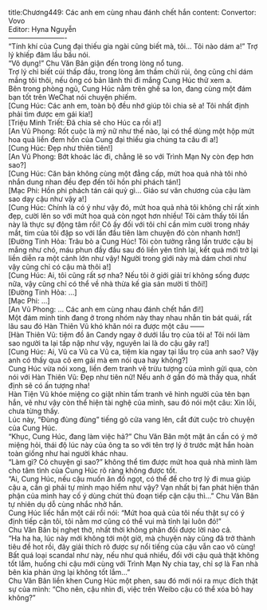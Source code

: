 title:Chương449: Các anh em cùng nhau đánh chết hắn
content:
Convertor: Vovo<br>Editor: Hyna Nguyễn<br>————————-<br>“Tính khí của Cung đại thiếu gia ngài cũng biết mà, tôi… Tôi nào dám a!” Trợ lý khiếp đảm lầu bầu nói.<br>“Vô dụng!” Chu Văn Bân giận đến trong lòng nổ tung.<br>Trợ lý chỉ biết cúi thấp đầu, trong lòng âm thầm chửi rủi, ông cũng chỉ dám mắng tôi thôi, nếu ông có bản lãnh thì đi mắng Cung Húc thử xem a.<br>Bên trong phòng ngủ, Cung Húc nằm trên ghế sa lon, đang cùng một đám bạn tốt trên WeChat nói chuyện phiếm.<br>[Cung Húc: Các anh em, toàn bộ đều nhớ giúp tôi chia sẽ a! Tôi nhất định phải tìm được em gái kia!]<br>[Triệu Minh Triết: Đã chia sẽ cho Húc ca rồi a!]<br>[An Vũ Phong: Rốt cuộc là mỹ nữ như thế nào, lại có thể dùng một hộp mứt hoa quả liền đem hồn của Cung đại thiếu gia chúng ta câu đi a!]<br>[Cung Húc: Đẹp như thiên tiên!]<br>[An Vũ Phong: Bớt khoác lác đi, chẳng lẽ so với Trình Mạn Ny còn đẹp hơn sao?]<br>[Cung Húc: Căn bản không cùng một đẳng cấp, mứt hoa quả nhà tôi nhỏ nhắn dung nhan đều đẹp đến tôi hồn phi phách tán!]<br>[Mạc Phi: Hồn phi phách tán cái quỷ gì… Giáo sư văn chương của cậu làm sao dạy cậu như vậy a!]<br>[Cung Húc: Chính là có ý như vậy đó, mứt hoa quả nhà tôi không chỉ rất xinh đẹp, cười lên so với mứt hoa quả còn ngọt hơn nhiều! Tôi cảm thấy tôi lần này là thực sự động tâm rồi! Cô ấy đối với tôi chỉ cần mỉm cười trong nháy mắt, tim của tôi đập so với lần đầu tiên làm chuyện đó còn nhanh hơn!]<br>[Đường Tinh Hỏa: Trâu bò a Cung Húc! Tôi còn tưởng rằng lần trước cậu bị mắng như chó, máu phun đầy đầu sau đó liền yên tĩnh lại, kết quả mới trở lại liền diễn ra một cảnh lớn như vậy! Người trong giới này mà dám chơi như vậy cũng chỉ có cậu mà thôi a!]<br>[Cung Húc: Ai, tôi cũng rất sợ nha? Nếu tôi ở giới giải trí không sống được nữa, vậy cũng chỉ có thể về nhà thừa kế gia sản mười tỉ thôi!]<br>[Đường Tinh Hỏa: …]<br>[Mạc Phi: …]<br>[An Vũ Phong: … Các anh em cùng nhau đánh chết hắn đi!]<br>Một đám minh tinh đang ở trong nhóm này thay nhau nhắn tin bát quái, rất lâu sau đó Hàn Thiên Vũ khó khăn nói ra được một câu ——<br>[Hàn Thiên Vũ: tiệm đồ ăn Candy ngay ở dưới lầu trọ của tôi a! Tôi nói làm sao người ta lại tấp nập như vậy, nguyên lai là do cậu gây ra!]<br>[Cung Húc: Ai, Vũ ca Vũ ca Vũ ca, tiệm kia ngay tại lầu trọ của anh sao? Vậy anh có thấy qua cô em gái mà em nói qua hay không?]<br>Cung Húc vừa nói xong, liền đem tranh vẽ trừu tượng của mình gửi qua, còn nói với Hàn Thiên Vũ: Đẹp như tiên nữ! Nếu anh ở gần đó mà thấy qua, nhất định sẽ có ấn tượng nha!<br>Hàn Tiện Vũ khóe miệng co giật nhìn tấm tranh vẽ hình người của tên bạn hắn, vẽ như vậy còn thể hiện tài nghệ của mình, sau đó nói một câu: Xin lỗi, chưa từng thấy.<br>Lúc này, “Đùng đùng đùng” tiếng gõ cửa vang lên, cắt đứt cuộc trò chuyện của Cung Húc.<br>“Khục, Cung Húc, đang làm việc hả?” Chu Văn Bân một mặt ân cần có ý mở miệng hỏi, thái độ lúc này của ông ta so với tên trợ lý ở trước mặt hắn hoàn toàn giống như hai người khác nhau.<br>“Làm gì? Có chuyện gì sao?” không thể tìm được mứt hoa quả nhà mình làm cho tâm tình của Cung Húc rõ ràng không được tốt.<br>“Ai, Cung Húc, nếu cậu muốn ăn đồ ngọt, có thể để cho trợ lý đi mua giúp cậu a, cần gì phải tự mình mạo hiểm như vậy? Vạn nhất bị fan phát hiện thân phận của mình hay cố ý dùng chút thủ đoạn tiếp cận cậu thì…” Chu Văn Bân tự nhiên dụ dỗ cùng nhắc nhở hắn.<br>Cung Húc liếc hắn một cái rồi nói: “Mứt hoa quả của tôi nếu thật sự có ý định tiếp cận tôi, tôi nằm mơ cũng có thể vui mà tỉnh lại luôn đó!”<br>Chu Văn Bân bị nghẹt thở, nhất thời không phản đối được lời nào cả.<br>“Ha ha ha, lúc này mới không tới một giờ, mà chuyện này cũng đã trở thành tiêu đề hot rồi, đây giải thích rõ được sự nổi tiếng của cậu vẫn cao vô cùng! Bất quá loại scandal như này, nếu như quá nhiều, đối với cậu quả thật không tốt lắm, huống chi cậu mới cùng với Trình Mạn Ny chia tay, chỉ sợ là Fan nhà bên kia phản ứng lại không tốt lắm…”<br>Chu Văn Bân liền khen Cung Húc một phen, sau đó mới nói ra mục đích thật sự của mình: “Cho nên, cậu nhìn đi, việc trên Weibo cậu có thể xóa bỏ hay không?”